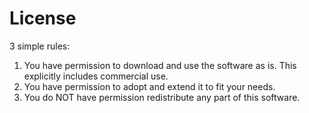# License

3 simple rules:

1. You have permission to download and use the software as is. This explicitly includes commercial use.
2. You have permission to adopt and extend it to fit your needs.
3. You do NOT have permission redistribute any part of this software.